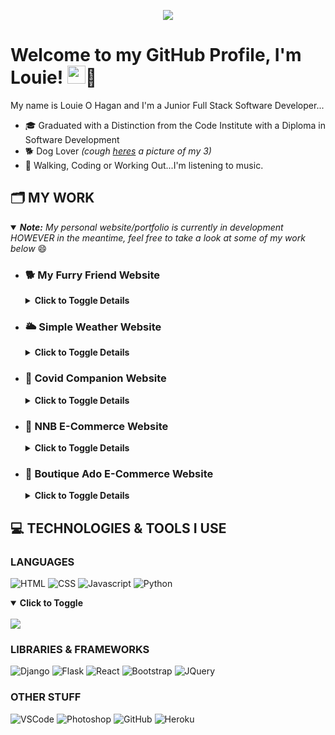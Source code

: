 <p align="center">
  <img src="https://media.giphy.com/media/xUA7aVWGYlUWCpzT7W/giphy.gif">
</p>

# Welcome to my GitHub Profile, I'm Louie! <img src="https://github.com/TheDudeThatCode/TheDudeThatCode/blob/master/Assets/Hi.gif" width="29px">🦥

My name is Louie O Hagan and I'm a Junior Full Stack Software Developer...
- 🎓 Graduated with a Distinction from the Code Institute with a Diploma in Software Development
- 🐕 Dog Lover *(cough [heres](./assets/dogs.JPG) a picture of my 3)*
- 🎵 Walking, Coding or Working Out...I'm listening to music.

## 🗂️ MY WORK
<details open>
<summary><em><b>Note:</b> My personal website/portfolio is currently in development HOWEVER in the meantime, feel free to take a look at some of my work below</em> 😄</summary>
  <ul>
    <li>
      <h3>🐕 My Furry Friend Website</h3>
      <details>
        <summary><b>Click to Toggle Details</b></summary>
          <br>
          <p><b>Languages Used:</b> HTML, CSS</p>
          <br>
          <p>
            <a href="https://github.com/LouieOHagan/My-Furry-Friend-Website">
              <img align="center" src="https://github-readme-stats.vercel.app/api/pin/?username=LouieOHagan&repo=My-Furry-Friend-Website&theme=algolia" />
            </a>
          </p>
          <br>
          <a href="https://louieohagan.github.io/My-Furry-Friend-Website/">
            <img src="https://img.shields.io/badge/Check_Out-Live_Page-blueviolet?style=for-the-badge&color=048BFF"/>
          </a>
      </details>
    </li>
    <li>
      <h3>🌥️ Simple Weather Website</h3>
      <details>
        <summary><b>Click to Toggle Details</b></summary>
          <br>
          <p><b>Languages Used:</b> HTML, CSS, Javascript</p>
          <br>
          <p>
            <a href="https://github.com/LouieOHagan/Simple-Weather-Website">
              <img align="center" src="https://github-readme-stats.vercel.app/api/pin/?username=LouieOHagan&repo=Simple-Weather-Website&theme=algolia" />
            </a>
           </p>
          <br>
          <a href="https://louieohagan.github.io/Simple-Weather-Website/">
            <img src="https://img.shields.io/badge/Check_Out-Live_Page-blueviolet?style=for-the-badge&color=048BFF"/>
          </a>
      </details>
    </li>
    <li>
      <h3>🧬 Covid Companion Website</h3>
      <details>
        <summary><b>Click to Toggle Details</b></summary>
          <br>
          <p><b>Languages Used:</b> HTML, CSS, Javascript, Python</p>
          <br>
          <p>
            <a href="https://github.com/LouieOHagan/Covid-Companion-Website">
              <img align="center" src="https://github-readme-stats.vercel.app/api/pin/?username=LouieOHagan&repo=Covid-Companion-Website&theme=algolia" />
            </a> 
          </p>
          <br>
          <a href="https://covid-companion.herokuapp.com/">
            <img src="https://img.shields.io/badge/Check_Out-Live_Page-blueviolet?style=for-the-badge&color=048BFF"/>
          </a>
      </details>
    </li>
    <li>
      <h3>🔌 NNB E-Commerce Website</h3>
      <details>
        <summary><b>Click to Toggle Details</b></summary>
          <br>
          <p><b>Languages Used:</b> HTML, CSS, Javascript, Python</p>
          <br>
          <p>
            <a href="https://github.com/LouieOHagan/NNB-E-Commerce-Website">
              <img align="center" src="https://github-readme-stats.vercel.app/api/pin/?username=LouieOHagan&repo=NNB-E-Commerce-Website&theme=algolia" />
            </a> 
          </p>
          <br>
          <a href="https://nnb-store.herokuapp.com/">
            <img src="https://img.shields.io/badge/Check_Out-Live_Page-blueviolet?style=for-the-badge&color=048BFF"/>
          </a>
      </details>
    </li>
    <li>
      <h3>👕 Boutique Ado E-Commerce Website</h3>
      <details>
        <summary><b>Click to Toggle Details</b></summary>
          <br>
          <p><b>Languages Used:</b> HTML, CSS, Javascript, Python</p>
          <br>
          <p>
            <a href="https://github.com/LouieOHagan/boutique_ado_v1">
              <img align="center" src="https://github-readme-stats.vercel.app/api/pin/?username=LouieOHagan&repo=boutique_ado_v1&theme=algolia" />
            </a> 
          </p>
          <br>
          <a href="https://boutique-ado-website.herokuapp.com/">
            <img src="https://img.shields.io/badge/Check_Out-Live_Page-blueviolet?style=for-the-badge&color=048BFF"/>
          </a>
      </details>
    </li>
  </ul>
</details>

## 💻 TECHNOLOGIES & TOOLS I USE
### LANGUAGES
![HTML](https://img.shields.io/badge/HTML-Language-orange?style=for-the-badge&logo=html5&logoColor=d54f2a&color=d54f2a)
![CSS](https://img.shields.io/badge/CSS-Language-orange?style=for-the-badge&logo=css3&logoColor=d54f2a&color=d54f2a)
![Javascript](https://img.shields.io/badge/Javascript-Language-orange?style=for-the-badge&logo=javascript&logoColor=d54f2a&color=d54f2a)
![Python](https://img.shields.io/badge/Python-Language-orange?style=for-the-badge&logo=python&logoColor=d54f2a&color=d54f2a)

<details open>
  <summary><b>Click to Toggle</b></summary>
  <br>
    <a href="https://github.com/LouieOHagan/LouieOHagan">
      <img align="center" src="https://github-readme-stats.vercel.app/api/top-langs/?username=LouieOHagan&hide=html&langs_count=4&theme=algolia&layout=compact" />
    </a>
</details>

### LIBRARIES & FRAMEWORKS
![Django](https://img.shields.io/badge/Django-Framework-blueviolet?style=for-the-badge&logo=django&logoColor=d85094&color=d85094)
![Flask](https://img.shields.io/badge/Flask-Framework-blueviolet?style=for-the-badge&logo=flask&logoColor=d85094&color=d85094)
![React](https://img.shields.io/badge/React_(Still_learning)-Library-blueviolet?style=for-the-badge&logo=react&logoColor=f1d91a&color=f1d91a)
![Bootstrap](https://img.shields.io/badge/Bootstrap-Library-blueviolet?style=for-the-badge&logo=bootstrap&logoColor=f1d91a&color=f1d91a)
![JQuery](https://img.shields.io/badge/JQuery-Library-blueviolet?style=for-the-badge&logo=jquery&logoColor=f1d91a&color=f1d91a)

### OTHER STUFF
![VSCode](https://img.shields.io/badge/VSCode-Other-blue?style=for-the-badge&logo=visual-studio&logoColor=0094d0&color=0094d0)
![Photoshop](https://img.shields.io/badge/Photoshop-Other-blue?style=for-the-badge&logo=adobe-photoshop&logoColor=0094d0&color=0094d0)
![GitHub](https://img.shields.io/badge/GitHub-Other-blue?style=for-the-badge&logo=github&logoColor=0094d0&color=0094d0)
![Heroku](https://img.shields.io/badge/Heroku-Other-blue?style=for-the-badge&logo=heroku&logoColor=0094d0&color=0094d0)

<!-- Resources -->
<!-- Icons: https://simpleicons.org/ -->
<!-- Emojis: https://emojipedia.org/emoji/ -->
<!-- Shields: https://shields.io/ -->
<!-- Awesome GitHub Profile README's: https://github.com/abhisheknaiidu/awesome-github-profile-readme -->
<!-- Informative Article on GitHub README's: https://towardsdatascience.com/build-a-stunning-readme-for-your-github-profile-9b80434fe5d7 -->
